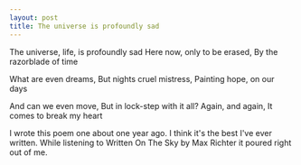 ```yaml
---
layout: post
title: The universe is profoundly sad
---
```

The universe, life, is profoundly sad
Here now, only to be erased,
By the razorblade of time

What are even dreams,
But nights cruel mistress,
Painting hope, on our days

And can we even move,
But in lock-step with it all?
Again, and again,
It comes to break my heart

I wrote this poem one about one year ago. I think it's the best I've ever written.
While listening to Written On The Sky by Max Richter it poured right out of me.
